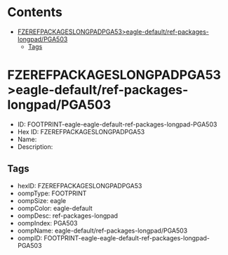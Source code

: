 



Contents
========

* [FZEREFPACKAGESLONGPADPGA53>eagle-default/ref-packages-longpad/PGA503](#fzerefpackageslongpadpga53eagle-defaultref-packages-longpadpga503)
	* [Tags](#tags)

# FZEREFPACKAGESLONGPADPGA53>eagle-default/ref-packages-longpad/PGA503

- ID: FOOTPRINT-eagle-eagle-default-ref-packages-longpad-PGA503
- Hex ID: FZEREFPACKAGESLONGPADPGA53
- Name: 
- Description: 

## Tags

- hexID: FZEREFPACKAGESLONGPADPGA53
- oompType: FOOTPRINT
- oompSize: eagle
- oompColor: eagle-default
- oompDesc: ref-packages-longpad
- oompIndex: PGA503
- oompName: eagle-default/ref-packages-longpad/PGA503
- oompID: FOOTPRINT-eagle-eagle-default-ref-packages-longpad-PGA503
